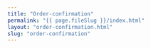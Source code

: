 ```yaml
---
title: "Order-confirmation"
permalink: "{{ page.fileSlug }}/index.html"
layout: "order-confirmation.html"
slug: "order-confirmation"
---
```

